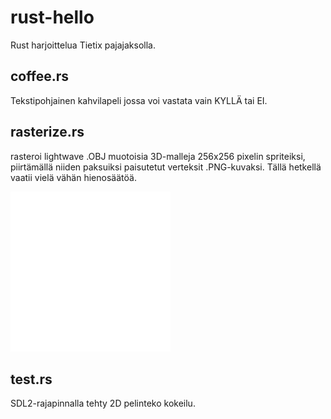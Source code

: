 # rust-hello
Rust harjoittelua Tietix pajajaksolla.

## coffee.rs
Tekstipohjainen kahvilapeli jossa voi vastata vain KYLLÄ tai EI.

## rasterize.rs
rasteroi lightwave .OBJ muotoisia 3D-malleja 256x256 pixelin spriteiksi, piirtämällä
niiden paksuiksi paisutetut verteksit .PNG-kuvaksi.
Tällä hetkellä vaatii vielä vähän hienosäätöä.

![Rasteroidut vertexit](https://raw.githubusercontent.com/nikoiivari/rust-hello/main/raster.png)

## test.rs
SDL2-rajapinnalla tehty 2D pelinteko kokeilu.
